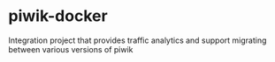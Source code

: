 # piwik-docker
Integration project that provides traffic analytics and support migrating between various versions of piwik
